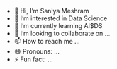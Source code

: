 - 👋 Hi, I’m Saniya Meshram
- 👀 I’m interested in Data Science
- 🌱 I’m currently learning AI$DS
- 💞️ I’m looking to collaborate on ...
- 📫 How to reach me ...
- 😄 Pronouns: ...
- ⚡ Fun fact: ...

<!---
S-meshram02/S-meshram02 is a ✨ special ✨ repository because its `README.md` (this file) appears on your GitHub profile.
You can click the Preview link to take a look at your changes.
--->

